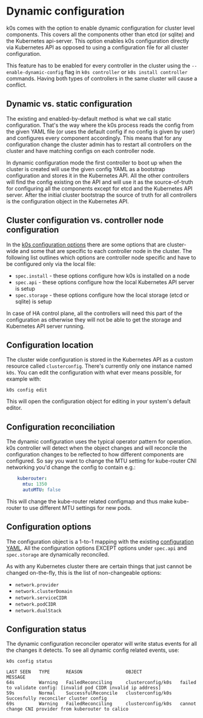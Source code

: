 # Dynamic configuration

k0s comes with the option to enable dynamic configuration for cluster level components. This covers all the components other than etcd (or sqlite) and the Kubernetes api-server. This option enables k0s configuration directly via Kubernetes API as opposed to using a configuration file for all cluster configuration.

This feature has to be enabled for every controller in the cluster using the `--enable-dynamic-config` flag in `k0s controller` or `k0s install controller` commands. Having both types of controllers in the same cluster will cause a conflict.

## Dynamic vs. static configuration

The existing and enabled-by-default method is what we call static configuration. That's the way where the k0s process reads the config from the given YAML file (or uses the default config if no config is given by user) and configures every component accordingly. This means that for any configuration change the cluster admin has to restart all controllers on the cluster and have matching configs on each controller node.

In dynamic configuration mode the first controller to boot up when the cluster is created will use the given config YAML as a bootstrap configuration and stores it in the Kubernetes API. All the other controllers will find the config existing on the API and will use it as the source-of-truth for configuring all the components except for etcd and the Kubernetes API server. After the initial cluster bootstrap the source of truth for all controllers is the configuration object in the Kubernetes API.

## Cluster configuration vs. controller node configuration

In the [k0s configuration options](configuration.md) there are some options that are cluster-wide and some that are specific to each controller node in the cluster. The following list outlines which options are controller node specific and have to be configured only via the local file:

- `spec.install` - these options configure how k0s is installed on a node
- `spec.api` - these options configure how the local Kubernetes API server is setup
- `spec.storage` - these options configure how the local storage (etcd or sqlite) is setup

In case of HA control plane, all the controllers will need this part of the configuration as otherwise they will not be able to get the storage and Kubernetes API server running.

## Configuration location

The cluster wide configuration is stored in the Kubernetes API as a custom resource called `clusterconfig`. There's currently only one instance named `k0s`. You can edit the configuration with what ever means possible, for example with:

```shell
k0s config edit
```

This will open the configuration object for editing in your system's default editor.

## Configuration reconciliation

The dynamic configuration uses the typical operator pattern for operation. k0s controller will detect when the object changes and will reconcile the configuration changes to be reflected to how different components are configured. So say you want to change the MTU setting for kube-router CNI networking you'd change the config to contain e.g.:

```yaml
    kuberouter:
      mtu: 1350
      autoMTU: false
```

This will change the kube-router related configmap and thus make kube-router to use different MTU settings for new pods.

## Configuration options

The configuration object is a 1-to-1 mapping with the existing [configuration YAML](configuration.md). All the configuration options EXCEPT options under `spec.api` and `spec.storage` are dynamically reconciled.

As with any Kubernetes cluster there are certain things that just cannot be changed on-the-fly, this is the list of non-changeable options:

- `network.provider`
- `network.clusterDomain`
- `network.serviceCIDR`
- `network.podCIDR`
- `network.dualStack`

## Configuration status

The dynamic configuration reconciler operator will write status events for all the changes it detects. To see all dynamic config related events, use:

```shell
k0s config status
```

```shell
LAST SEEN   TYPE      REASON                OBJECT              MESSAGE
64s         Warning   FailedReconciling     clusterconfig/k0s   failed to validate config: [invalid pod CIDR invalid ip address]
59s         Normal    SuccessfulReconcile   clusterconfig/k0s   Succesfully reconciler cluster config
69s         Warning   FailedReconciling     clusterconfig/k0s   cannot change CNI provider from kuberouter to calico
```
